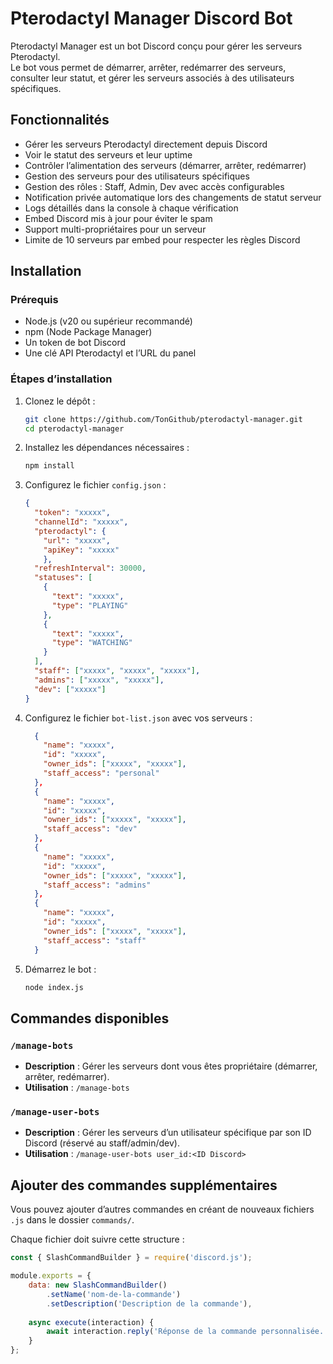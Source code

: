 # Pterodactyl Manager Discord Bot

Pterodactyl Manager est un bot Discord conçu pour gérer les serveurs Pterodactyl.  
Le bot vous permet de démarrer, arrêter, redémarrer des serveurs, consulter leur statut, et gérer les serveurs associés à des utilisateurs spécifiques.

## Fonctionnalités

- Gérer les serveurs Pterodactyl directement depuis Discord
- Voir le statut des serveurs et leur uptime
- Contrôler l’alimentation des serveurs (démarrer, arrêter, redémarrer)
- Gestion des serveurs pour des utilisateurs spécifiques
- Gestion des rôles : Staff, Admin, Dev avec accès configurables
- Notification privée automatique lors des changements de statut serveur
- Logs détaillés dans la console à chaque vérification
- Embed Discord mis à jour pour éviter le spam
- Support multi-propriétaires pour un serveur
- Limite de 10 serveurs par embed pour respecter les règles Discord

## Installation

### Prérequis

- Node.js (v20 ou supérieur recommandé)
- npm (Node Package Manager)
- Un token de bot Discord
- Une clé API Pterodactyl et l’URL du panel

### Étapes d’installation

1. Clonez le dépôt :

    ```bash
    git clone https://github.com/TonGithub/pterodactyl-manager.git
    cd pterodactyl-manager
    ```

2. Installez les dépendances nécessaires :

    ```bash
    npm install
    ```

3. Configurez le fichier `config.json` :

    ```json
    {
      "token": "xxxxx",
      "channelId": "xxxxx",
      "pterodactyl": {
        "url": "xxxxx",
        "apiKey": "xxxxx"
        },
      "refreshInterval": 30000,
      "statuses": [
        {
          "text": "xxxxx",
          "type": "PLAYING"
        },
        {
          "text": "xxxxx",
          "type": "WATCHING"
        }
      ],
      "staff": ["xxxxx", "xxxxx", "xxxxx"],
      "admins": ["xxxxx", "xxxxx"],
      "dev": ["xxxxx"]
    }
    ```

4. Configurez le fichier `bot-list.json` avec vos serveurs :

    ```json
      {
        "name": "xxxxx",
        "id": "xxxxx",
        "owner_ids": ["xxxxx", "xxxxx"],
        "staff_access": "personal"
      },
      {
        "name": "xxxxx",
        "id": "xxxxx",
        "owner_ids": ["xxxxx", "xxxxx"],
        "staff_access": "dev"
      },
      {
        "name": "xxxxx",
        "id": "xxxxx",
        "owner_ids": ["xxxxx", "xxxxx"],
        "staff_access": "admins"
      },
      {
        "name": "xxxxx",
        "id": "xxxxx",
        "owner_ids": ["xxxxx", "xxxxx"],
        "staff_access": "staff"
      }
    ```

5. Démarrez le bot :

    ```bash
    node index.js
    ```

## Commandes disponibles

### `/manage-bots`

- **Description** : Gérer les serveurs dont vous êtes propriétaire (démarrer, arrêter, redémarrer).
- **Utilisation** : `/manage-bots`

### `/manage-user-bots`

- **Description** : Gérer les serveurs d’un utilisateur spécifique par son ID Discord (réservé au staff/admin/dev).
- **Utilisation** : `/manage-user-bots user_id:<ID Discord>`

## Ajouter des commandes supplémentaires

Vous pouvez ajouter d’autres commandes en créant de nouveaux fichiers `.js` dans le dossier `commands/`.

Chaque fichier doit suivre cette structure :

```javascript
const { SlashCommandBuilder } = require('discord.js');

module.exports = {
    data: new SlashCommandBuilder()
        .setName('nom-de-la-commande')
        .setDescription('Description de la commande'),
    
    async execute(interaction) {
        await interaction.reply('Réponse de la commande personnalisée.');
    }
};
```
